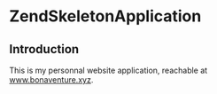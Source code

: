 ZendSkeletonApplication
=======================

Introduction
-----------


This is my personnal website application, reachable at www.bonaventure.xyz.